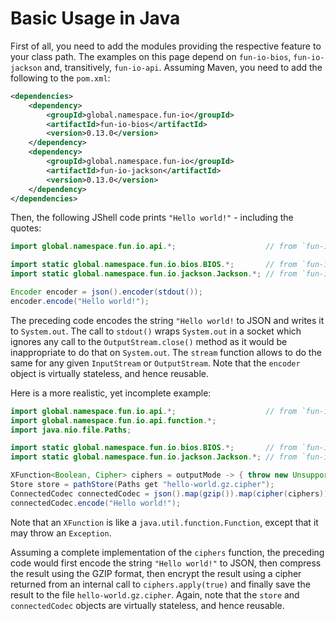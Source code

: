 ---
---

# Basic Usage in Java

First of all, you need to add the modules providing the respective feature to your class path.
The examples on this page depend on `fun-io-bios`, `fun-io-jackson` and, transitively, `fun-io-api`.
Assuming Maven, you need to add the following to the `pom.xml`:

```xml
<dependencies>
    <dependency>
        <groupId>global.namespace.fun-io</groupId>
        <artifactId>fun-io-bios</artifactId>
        <version>0.13.0</version>
    </dependency>
    <dependency>
        <groupId>global.namespace.fun-io</groupId>
        <artifactId>fun-io-jackson</artifactId>
        <version>0.13.0</version>
    </dependency>
</dependencies>
```

Then, the following JShell code prints `"Hello world!"` - including the quotes:

```java
import global.namespace.fun.io.api.*;                    // from `fun-io-api`

import static global.namespace.fun.io.bios.BIOS.*;       // from `fun-io-bios`
import static global.namespace.fun.io.jackson.Jackson.*; // from `fun-io-jackson`

Encoder encoder = json().encoder(stdout());
encoder.encode("Hello world!");
```

The preceding code encodes the string `"Hello world!` to JSON and writes it to `System.out`.
The call to `stdout()` wraps `System.out` in a socket which ignores any call to the `OutputStream.close()` method as it 
would be inappropriate to do that on `System.out`.
The `stream` function allows to do the same for any given `InputStream` or `OutputStream`.
Note that the `encoder` object is virtually stateless, and hence reusable.

Here is a more realistic, yet incomplete example:

```java
import global.namespace.fun.io.api.*;                    // from `fun-io-api`
import global.namespace.fun.io.api.function.*;
import java.nio.file.Paths;

import static global.namespace.fun.io.bios.BIOS.*;       // from `fun-io-bios`
import static global.namespace.fun.io.jackson.Jackson.*; // from `fun-io-jackson`

XFunction<Boolean, Cipher> ciphers = outputMode -> { throw new UnsupportedOperationException("TODO"); };
Store store = pathStore(Paths get "hello-world.gz.cipher");
ConnectedCodec connectedCodec = json().map(gzip()).map(cipher(ciphers)).connect(store);
connectedCodec.encode("Hello world!");
```

Note that an `XFunction` is like a `java.util.function.Function`, except that it may throw an `Exception`. 

Assuming a complete implementation of the `ciphers` function, the preceding code would first encode the string 
`"Hello world!"` to JSON, then compress the result using the GZIP format, then encrypt the result using a cipher 
returned from an internal call to `ciphers.apply(true)` and finally save the result to the file `hello-world.gz.cipher`.
Again, note that the `store` and `connectedCodec` objects are virtually stateless, and hence reusable.

